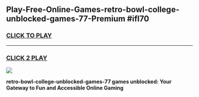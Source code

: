 
## Play-Free-Online-Games-retro-bowl-college-unblocked-games-77-Premium #ifl70
<h3>
<a href="https://premium.freeplayer.one?title=retro-bowl-college-unblocked-games-77&ref=8M">CLICK TO PLAY</a></h3>
<hr>

<h3>
<a href="https://premium.freeplayer.one?title=retro-bowl-college-unblocked-games-77&ref=8M">CLICK 2 PLAY</a>
  
</h3>

<a href="https://premium.freeplayer.one?title=retro-bowl-college-unblocked-games-77&ref=8M"><img src="https://clearcache.store/games.png"></a>


**retro-bowl-college-unblocked-games-77 games unblocked: Your Gateway to Fun and Accessible Online Gaming**
